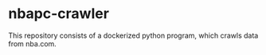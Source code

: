 # nbapc-crawler
This repository consists of a dockerized python program, which crawls data from nba.com.
